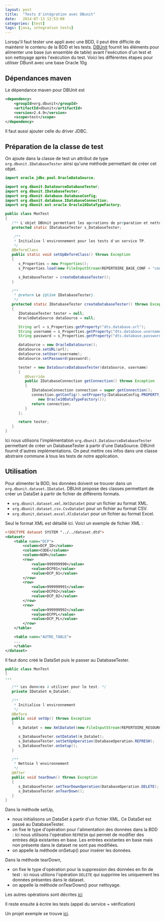 ```yaml
---
layout: post
title:  "Tests d'intégration avec DBunit"
date:   2014-07-13 12:53:00
categories: [test]
tags: [java, integration tests]
---
```


Lorsqu'il faut tester une appli avec une BDD, il peut être difficile de maintenir le contenu de la BDD et les tests. [DBUnit](http://www.dbunit.org/) fournit les éléments pour alimenter une base (un ensemble de table) avant l'exécution d'un test et son nettoyage après l'exécution du test.
Voici les différentes étapes pour utiliser DBunit avec une base Oracle 10g

## Dépendances maven

Le dépendance maven pour DBUnit est

```xml
<dependency>
	<groupId>org.dbunit</groupId>
	<artifactId>dbunit</artifactId>
	<version>2.4.9</version>
	<scope>test</scope>
</dependency>
```

Il faut aussi ajouter celle du driver JDBC.

## Préparation de la classe de test

On ajoute dans la classe de test un attribut de type ``org.dbunit.IDatabaseTester`` ainsi qu'une méthode permettant de créer cet objet.

```java
import oracle.jdbc.pool.OracleDataSource;

import org.dbunit.DataSourceDatabaseTester;
import org.dbunit.IDatabaseTester;
import org.dbunit.database.DatabaseConfig;
import org.dbunit.database.IDatabaseConnection;
import org.dbunit.ext.oracle.Oracle10DataTypeFactory;

public class MonTest
{
   /** L'objet DBUnit permettant les opérations de préparation et nettoyage d'environnement. */
   protected static IDatabaseTester s_DatabaseTester;

	/**
    * Initialise l'environnement pour les tests d'un service TP.
    */
   @BeforeClass
   public static void setUpBeforeClass() throws Exception
   {
      s_Properties = new Properties();
      s_Properties.load(new FileInputStream(REPERTOIRE_BASE_CONF + "configuration.properties"));

      s_DatabaseTester = createDatabaseTester();
   }

   /**
    * @return Le {@link IDatabaseTester}.
    */
   protected static IDatabaseTester createDatabaseTester() throws Exception
   {
      IDatabaseTester tester = null;
      OracleDataSource dataSource = null;

      String url = s_Properties.getProperty("dts.database.url");
      String username = s_Properties.getProperty("dts.database.username");
      String password = s_Properties.getProperty("dts.database.password");

      dataSource = new OracleDataSource();
      dataSource.setURL(url);
      dataSource.setUser(username);
      dataSource.setPassword(password);

      tester = new DataSourceDatabaseTester(dataSource, username)
      {
         @Override
         public IDatabaseConnection getConnection() throws Exception
         {
            IDatabaseConnection connection = super.getConnection();
            connection.getConfig().setProperty(DatabaseConfig.PROPERTY_DATATYPE_FACTORY,
               new Oracle10DataTypeFactory());
            return connection;
         }
      };

      return tester;
   }
}
```

Ici nous utilisons l'implémentation ``org.dbunit.DataSourceDatabaseTester`` permettant de créer un DatabaseTester à partir d'une DataSource. DBUnit fournit d'autres implémentations.
On peut mettre ces infos dans une classe abstraire commune à tous les tests de notre application.

## Utilisation 

Pour alimenter la BDD, les données doivent se trouver dans un ``org.dbunit.dataset.IDataSet``. DBUnit propose des classes permettant de créer un DataSet à partir de fichier de différents formats.
* ``org.dbunit.dataset.xml.XmlDataSet`` pour un fichier au format XML.
* ``org.dbunit.dataset.csv.CsvDataSet`` pour un fichier au format CSV.
* ``org.dbunit.dataset.excel.XlsDataSet`` pour un fichier au format Excel.

Seul le format XML est détaillé ici.
Voici un exemple de fichier XML : 

```xml
<!DOCTYPE dataset SYSTEM "../../dataset.dtd">
<dataset>
	<table name="DCP">
		<column>DCP_ID</column>
		<column>CODE</column>
		<column>NOM</column>
		<row>
			<value>999999990</value>
			<value>DCP01</value>
			<value>DCP_01</value>
		</row>
		<row>
			<value>999999991</value>
			<value>DCP02</value>
			<value>DCP_02</value>
		</row>
		<row>
			<value>999999992</value>
			<value>DCPPL</value>
			<value>DCP_PL</value>
		</row>
	</table>

	<table name="AUTRE_TABLE">
	...
	</table>
</dataset>
```

Il faut donc créé le DataSet puis le passer au DatabaseTester. 

```java
public class MonTest
{
...

   /** Les données à utiliser pour le test. */
   private IDataSet m_DataSet;

   /**
    * Initialise l'environnement
    */
   @Before
   public void setUp() throws Exception
   {
      m_DataSet = new XmlDataSet(new FileInputStream(REPERTOIRE_RESOURCE_TEST + "rejets.xml"));

      s_DatabaseTester.setDataSet(m_DataSet);
      s_DatabaseTester.setSetUpOperation(DatabaseOperation.REFRESH);
      s_DatabaseTester.onSetup();
   }

   /**
    * Nettoie l'environnement
    */
   @After
   public void tearDown() throws Exception
   {
      s_DatabaseTester.setTearDownOperation(DatabaseOperation.DELETE);
      s_DatabaseTester.onTearDown();
   }
}
```

Dans la méthode setUp,
* nous initialisons un DataSet à partir d'un fichier XML. Ce DataSet est passé au DatabaseTester.
* on fixe le type d'opération pour l'alimentation des données dans la BDD : ici nous utilisons l'opération ``REFRESH`` qui permet de modifier des entrées déjà existantes en base. Les entrées existantes en base mais non présente dans le dataset ne sont pas modifiées.
* on appelle la méthode onSetup() pour insérer les données.

Dans la méthode tearDown,
* on fixe le type d'opération pour la suppression des données en fin de test : ici nous utilions l'opération ``DELETE`` qui supprime les uniquement les données présentes dans le dataset.
* on appelle la méthode onTearDown() pour nettoyage.

Les autres opérations sont décrites [ici](http://www.dbunit.org/components.html#databaseoperation)

Il reste ensuite à écrire les tests (appel du service + vérification)

Un projet exemple se trouve [ici](https://github.com/jgiovaresco/howto-dbunit).